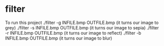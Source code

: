 # filter

To run this project
./filter -g INFILE.bmp OUTFILE.bmp (it turns our image to grey)
./filter -s INFILE.bmp OUTFILE.bmp (it turns our image to sepia)
./filter -r INFILE.bmp OUTFILE.bmp (it turns our image to reflect)
./filter -b INFILE.bmp OUTFILE.bmp (it turns our image to blur)
